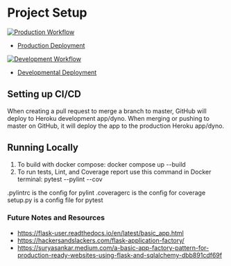 # Project Setup

[![Production Workflow](https://github.com/larryang/ly23_docker_flask/actions/workflows/prod.yml/badge.svg)](https://github.com/larryang/ly23_docker_flask/actions/workflows/prod.yml)

* [Production Deployment](https://ly23-prod.herokuapp.com/)


[![Development Workflow](https://github.com/larryang/ly23_docker_flask/actions/workflows/dev.yml/badge.svg)](https://github.com/larryang/ly23_docker_flask/actions/workflows/dev.yml)

* [Developmental Deployment](https://ly23-dev.herokuapp.com/)

## Setting up CI/CD

When creating a pull request to merge a branch to master, GitHub will deploy to Heroku development app/dyno.  When merging or pushing to master on GitHub, it will deploy the app to the production Heroku app/dyno.

## Running Locally

1. To build with docker compose:
   docker compose up --build
2. To run tests, Lint, and Coverage report use this command in Docker terminal: pytest --pylint --cov

.pylintrc is the config for pylint .coveragerc is the config for coverage setup.py is a config file for pytest


### Future Notes and Resources
* https://flask-user.readthedocs.io/en/latest/basic_app.html
* https://hackersandslackers.com/flask-application-factory/
* https://suryasankar.medium.com/a-basic-app-factory-pattern-for-production-ready-websites-using-flask-and-sqlalchemy-dbb891cdf69f
